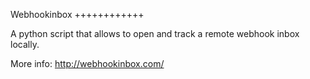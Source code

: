 Webhookinbox
++++++++++++

A python script that allows to open and track a remote webhook inbox locally.

More info: http://webhookinbox.com/
